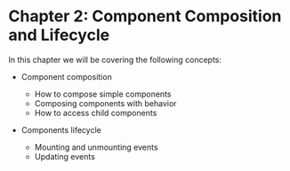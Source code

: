 # Chapter 2: Component Composition and Lifecycle

In this chapter we will be covering the following concepts:

* Component composition
  * How to compose simple components
  * Composing components with behavior
  * How to access child components

* Components lifecycle
  * Mounting and unmounting events
  * Updating events

